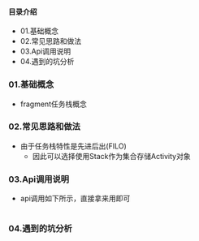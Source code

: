 #### 目录介绍
- 01.基础概念
- 02.常见思路和做法
- 03.Api调用说明
- 04.遇到的坑分析



### 01.基础概念
- fragment任务栈概念



### 02.常见思路和做法
- 由于任务栈特性是先进后出(FILO)
    - 因此可以选择使用Stack作为集合存储Activity对象


### 03.Api调用说明
- api调用如下所示，直接拿来用即可
    ``` java

    ```



### 04.遇到的坑分析






